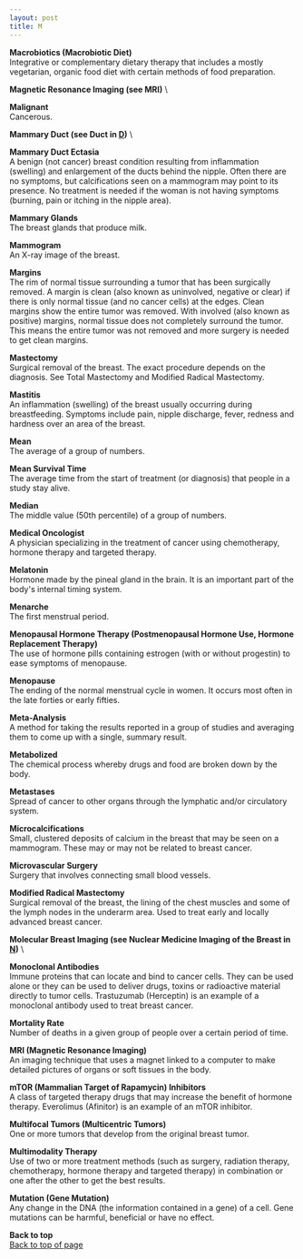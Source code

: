 ```yaml
---
layout: post
title: M
---
```


<a name="top"></a>

**Macrobiotics (Macrobiotic Diet)** \
Integrative or complementary dietary therapy that includes a mostly vegetarian, organic food diet with certain methods of food preparation.

**Magnetic Resonance Imaging (see MRI)** \ 

**Malignant** \
Cancerous.

**Mammary Duct (see Duct in [D](D.html))** \

**Mammary Duct Ectasia** \
A benign (not cancer) breast condition resulting from inflammation (swelling) and enlargement of the ducts behind the nipple. Often there are no symptoms, but calcifications seen on a mammogram may point to its presence. No treatment is needed if the woman is not having symptoms (burning, pain or itching in the nipple area).

**Mammary Glands** \
The breast glands that produce milk.

**Mammogram** \
An X-ray image of the breast.

**Margins** \
The rim of normal tissue surrounding a tumor that has been surgically removed. A margin is clean (also known as uninvolved, negative or clear) if there is only normal tissue (and no cancer cells) at the edges. Clean margins show the entire tumor was removed. With involved (also known as positive) margins, normal tissue does not completely surround the tumor. This means the entire tumor was not removed and more surgery is needed to get clean margins.
 
**Mastectomy** \
Surgical removal of the breast. The exact procedure depends on the diagnosis. See Total Mastectomy and Modified Radical Mastectomy.

**Mastitis** \
An inflammation (swelling) of the breast usually occurring during breastfeeding. Symptoms include pain, nipple discharge, fever, redness and hardness over an area of the breast.

**Mean** \
The average of a group of numbers.

**Mean Survival Time** \
The average time from the start of treatment (or diagnosis) that people in a study stay alive.

**Median** \
The middle value (50th percentile) of a group of numbers.

**Medical Oncologist** \
A physician specializing in the treatment of cancer using chemotherapy, hormone therapy and targeted therapy.

**Melatonin** \
Hormone made by the pineal gland in the brain. It is an important part of the body's internal timing system.

**Menarche** \
The first menstrual period.

**Menopausal Hormone Therapy (Postmenopausal Hormone Use, Hormone Replacement Therapy)** \
The use of hormone pills containing estrogen (with or without progestin) to ease symptoms of menopause.

**Menopause** \
The ending of the normal menstrual cycle in women. It occurs most often in the late forties or early fifties.

**Meta-Analysis** \
A method for taking the results reported in a group of studies and averaging them to come up with a single, summary result.
 
**Metabolized** \
The chemical process whereby drugs and food are broken down by the body.

**Metastases** \
Spread of cancer to other organs through the lymphatic and/or circulatory system.

**Microcalcifications** \
Small, clustered deposits of calcium in the breast that may be seen on a mammogram. These may or may not be related to breast cancer.

**Microvascular Surgery** \
Surgery that involves connecting small blood vessels.

**Modified Radical Mastectomy** \
Surgical removal of the breast, the lining of the chest muscles and some of the lymph nodes in the underarm area. Used to treat early and locally advanced breast cancer.

**Molecular Breast Imaging (see Nuclear Medicine Imaging of the Breast in [N](N.html))** \ 

**Monoclonal Antibodies** \
Immune proteins that can locate and bind to cancer cells. They can be used alone
or they can be used to deliver drugs, toxins or radioactive material directly to tumor cells. Trastuzumab (Herceptin) is an example of a monoclonal antibody used to treat breast cancer.

**Mortality Rate** \
Number of deaths in a given group of people over a certain period of time.

**MRI (Magnetic Resonance Imaging)** \
An imaging technique that uses a magnet linked to a computer to make detailed pictures of organs or soft tissues in the body.

**mTOR (Mammalian Target of Rapamycin) Inhibitors** \
A class of targeted therapy drugs that may increase the benefit of hormone therapy. Everolimus (Afinitor) is an example of an mTOR inhibitor.

**Multifocal Tumors (Multicentric  Tumors)** \
One or more tumors that develop from the original breast tumor.

**Multimodality Therapy** \
Use of two or more treatment methods (such as surgery, radiation therapy, chemotherapy, hormone therapy and targeted therapy) in combination or one after the other to get the best results.

**Mutation (Gene Mutation)** \
Any change in the DNA (the information contained in a gene) of a cell. Gene mutations can be harmful, beneficial or have no effect.


**Back to top** \
<a href="#top">Back to top of page</a>